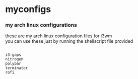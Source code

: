 # myconfigs
### my arch linux configurations
<p> these are my arch linux configuration files for i3wm<br>you can use these just by running the shellscript file provided </p>
<pre><code>
i3-gaps
nitrogen
polybar
terminator
rofi

</code></pre>

